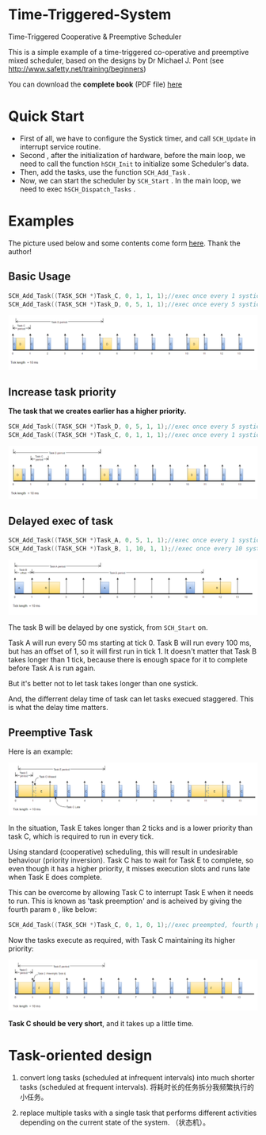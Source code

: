 # Time-Triggered-System
Time-Triggered Cooperative &amp; Preemptive Scheduler

This is a simple example of a time-triggered co-operative and preemptive mixed scheduler, based on the designs by Dr Michael J. Pont (see http://www.safetty.net/training/beginners) 

You can download the **complete book** (PDF file) [here](https://www.safetty.net/download/pont_pttes_2001.pdf)

# Quick Start

- First of all, we have to configure the Systick timer, and call `SCH_Update` in interrupt service routine.
- Second , after the initialization of hardware, before the main loop, we need to call the function `hSCH_Init` to initialize some Scheduler's data.
- Then, add the tasks, use the function `SCH_Add_Task` .
- Now, we can start the scheduler by `SCH_Start` . In the main loop, we need to exec `hSCH_Dispatch_Tasks` .

# Examples

The picture used below and some contents come form [here](https://github.com/chrispbarlow/arduino-tasks). Thank the author!

## Basic Usage

```c
SCH_Add_Task((TASK_SCH *)Task_C, 0, 1, 1, 1);//exec once every 1 systicks(eg:10ms)
SCH_Add_Task((TASK_SCH *)Task_D, 0, 5, 1, 1);//exec once every 5 systicks
```

![eg-1](https://raw.githubusercontent.com/zhangyaaoo/ImageBed/master/pttes/eg-1.png)

## Increase task priority

**The task that we creates earlier has a higher priority.** 

```c
SCH_Add_Task((TASK_SCH *)Task_D, 0, 5, 1, 1);//exec once every 5 systicks(eg:10ms)
SCH_Add_Task((TASK_SCH *)Task_C, 0, 1, 1, 1);//exec once every 1 systicks
```

![eg-2](https://raw.githubusercontent.com/zhangyaaoo/ImageBed/master/pttes/eg-2.png)

## Delayed exec of task

```c
SCH_Add_Task((TASK_SCH *)Task_A, 0, 5, 1, 1);//exec once every 1 systicks(eg:10ms)
SCH_Add_Task((TASK_SCH *)Task_B, 1, 10, 1, 1);//exec once every 10 systicks
```

![eg-3](https://raw.githubusercontent.com/zhangyaaoo/ImageBed/master/pttes/eg-3.png)

The task B will be delayed by one systick, from `SCH_Start` on. 

Task A will run every 50 ms starting at tick 0. Task B will run every 100 ms, but has an offset of 1, so it will first run in tick 1. It doesn't matter that Task B takes longer than 1 tick, because there is enough space for it to complete before Task A is run again.

But it's better not to let task takes longer than one systick.

And, the differrent delay time of task can let tasks execued staggered. This is what the delay  time matters.

## Preemptive Task

Here is an example:

![eg-4](https://raw.githubusercontent.com/zhangyaaoo/ImageBed/master/pttes/eg-4.png)

In the situation, Task E takes longer than 2 ticks and is a lower priority than task C, which is required to run in every tick.

Using standard (cooperative) scheduling, this will result in undesirable behaviour (priority inversion). Task C has to wait for Task E to complete, so even though it has a higher priority, it misses execution slots and runs late when Task E does complete.

This can be overcome by allowing Task C to interrupt Task E when it needs to run. This is known as 'task preemption' and is acheived by giving the fourth param `0` , like below: 

```c
SCH_Add_Task((TASK_SCH *)Task_C, 0, 1, 0, 1);//exec preempted, fourth param is 0
```

Now the tasks execute as required, with Task C maintaining its higher priority:

![eg-5](https://raw.githubusercontent.com/zhangyaaoo/ImageBed/master/pttes/eg-5.png)

**Task C should be very short**, and it takes up a little time.

# Task-oriented design 

1. convert long tasks (scheduled at infrequent intervals) into much shorter tasks (scheduled at frequent intervals). 将耗时长的任务拆分我频繁执行的小任务。

2. replace multiple tasks with a single task that performs different activities depending on the current state of the system. （状态机）。
